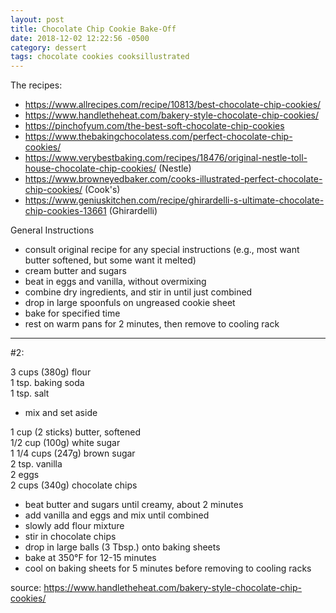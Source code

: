 ```yaml
---
layout: post
title: Chocolate Chip Cookie Bake-Off
date: 2018-12-02 12:22:56 -0500
category: dessert
tags: chocolate cookies cooksillustrated
---
```

The recipes:  

  * <https://www.allrecipes.com/recipe/10813/best-chocolate-chip-cookies/>
  * <https://www.handletheheat.com/bakery-style-chocolate-chip-cookies/>
  * <https://pinchofyum.com/the-best-soft-chocolate-chip-cookies>
  * <https://www.thebakingchocolatess.com/perfect-chocolate-chip-cookies/>
  * <https://www.verybestbaking.com/recipes/18476/original-nestle-toll-house-chocolate-chip-cookies/> (Nestle)
  * <https://www.browneyedbaker.com/cooks-illustrated-perfect-chocolate-chip-cookies/> (Cook's)
  * <https://www.geniuskitchen.com/recipe/ghirardelli-s-ultimate-chocolate-chip-cookies-13661> (Ghirardelli)

General Instructions  

  * consult original recipe for any special instructions (e.g., most want butter softened, but some want it melted)
  * cream butter and sugars
  * beat in eggs and vanilla, without overmixing
  * combine dry ingredients, and stir in until just combined
  * drop in large spoonfuls on ungreased cookie sheet
  * bake for specified time
  * rest on warm pans for 2 minutes, then remove to cooling rack

---

#2:

3 cups (380g) flour  
1 tsp. baking soda  
1 tsp. salt  
* mix and set aside

1 cup (2 sticks) butter, softened  
1/2 cup (100g) white sugar  
1 1/4 cups (247g) brown sugar  
2 tsp. vanilla  
2 eggs  
2 cups (340g) chocolate chips  
* beat butter and sugars until creamy, about 2 minutes
* add vanilla and eggs and mix until combined
* slowly add flour mixture
* stir in chocolate chips
* drop in large balls (3 Tbsp.) onto baking sheets
* bake at 350°F for 12-15 minutes
* cool on baking sheets for 5 minutes before removing to cooling racks

source: <https://www.handletheheat.com/bakery-style-chocolate-chip-cookies/>
